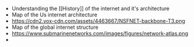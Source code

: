 - Understanding the [[History]] of the internet and it's architecture
- Map of the Us internet architecture
- https://cdn2.vox-cdn.com/assets/4463667/NSFNET-backbone-T3.png
- Map of the global internet structure
- https://www.submarinenetworks.com/images/figures/network-atlas.png
-